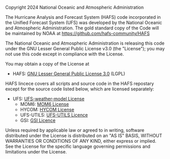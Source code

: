 Copyright 2024 National Oceanic and Atmospheric Administration
 
The Hurricane Analysis and Forecast System (HAFS) code incorporated in the Unified Forecast System (UFS) was developed by the National Oceanic and Atmospheric Administration. The gold standard copy of the Code will be maintained by NOAA at https://github.com/hafs-community/HAFS
 
The National Oceanic and Atmospheric Administration is releasing this code under the GNU Lesser 
General Public License v3.0 (the "License"); you may not use this code except in compliance 
with the License. 

You may obtain a copy of the License at
- HAFS: [GNU Lesser General Public License 3.0](https://www.gnu.org/licenses/lgpl-3.0.en.html) (LGPL)

HAFS lincece covers all scripts and source code in the HAFS repostary except for the source code listed below, which are licensed separately:
- UFS: [UFS-weather-model License](https://github.com/hafs-community/ufs-weather-model/blob/support/HAFS/LICENSE.md) 
    * MOM6: [MOM6 License](https://github.com/mom-ocean/MOM6/blob/main/LICENSE.md)
    * HYCOM: [HYCOM License](https://github.com/HYCOM/HYCOM-examples/blob/master/LICENSE)
    * UFS-UTILS: [UFS-UTILS Licence](https://github.com/hafs-community/UFS_UTILS/blob/support/HAFS/LICENSE.md)
    * GSI: [GSI Licence](https://github.com/NOAA-EMC/GSI-fix/blob/develop/LICENSE.md)

Unless required by applicable law or agreed to in writing, software distributed under the License 
is distributed on an "AS IS" BASIS, WITHOUT WARRANTIES OR CONDITIONS OF ANY KIND, either 
express or implied. See the License for the specific language governing permissions and 
limitations under the License.
